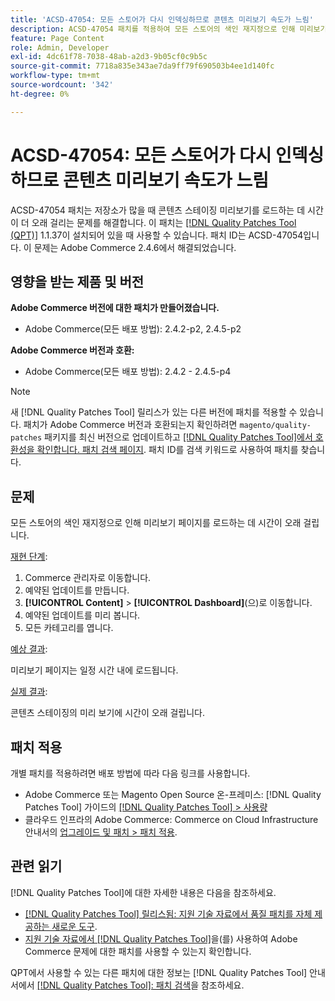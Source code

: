 ```yaml
---
title: 'ACSD-47054: 모든 스토어가 다시 인덱싱하므로 콘텐츠 미리보기 속도가 느림'
description: ACSD-47054 패치를 적용하여 모든 스토어의 색인 재지정으로 인해 미리보기 페이지가 느리게 로드되는 Adobe Commerce 문제를 해결합니다.
feature: Page Content
role: Admin, Developer
exl-id: 4dc61f78-7038-48ab-a2d3-9b05cf0c9b5c
source-git-commit: 7718a835e343ae7da9ff79f690503b4ee1d140fc
workflow-type: tm+mt
source-wordcount: '342'
ht-degree: 0%

---
```


# ACSD-47054: 모든 스토어가 다시 인덱싱하므로 콘텐츠 미리보기 속도가 느림

ACSD-47054 패치는 저장소가 많을 때 콘텐츠 스테이징 미리보기를 로드하는 데 시간이 더 오래 걸리는 문제를 해결합니다. 이 패치는 [[!DNL Quality Patches Tool (QPT)]](/help/announcements/adobe-commerce-announcements/magento-quality-patches-released-new-tool-to-self-serve-quality-patches.md) 1.1.37이 설치되어 있을 때 사용할 수 있습니다. 패치 ID는 ACSD-47054입니다. 이 문제는 Adobe Commerce 2.4.6에서 해결되었습니다.

## 영향을 받는 제품 및 버전

**Adobe Commerce 버전에 대한 패치가 만들어졌습니다.**

* Adobe Commerce(모든 배포 방법): 2.4.2-p2, 2.4.5-p2

**Adobe Commerce 버전과 호환:**

* Adobe Commerce(모든 배포 방법): 2.4.2 - 2.4.5-p4

>[!NOTE]
>
>새 [!DNL Quality Patches Tool] 릴리스가 있는 다른 버전에 패치를 적용할 수 있습니다. 패치가 Adobe Commerce 버전과 호환되는지 확인하려면 `magento/quality-patches` 패키지를 최신 버전으로 업데이트하고 [[!DNL Quality Patches Tool]에서 호환성을 확인합니다. 패치 검색 페이지](https://experienceleague.adobe.com/tools/commerce-quality-patches/index.html?lang=ko). 패치 ID를 검색 키워드로 사용하여 패치를 찾습니다.

## 문제

모든 스토어의 색인 재지정으로 인해 미리보기 페이지를 로드하는 데 시간이 오래 걸립니다.

<u>재현 단계</u>:

1. Commerce 관리자로 이동합니다.
1. 예약된 업데이트를 만듭니다.
1. **[!UICONTROL Content]** > **[!UICONTROL Dashboard]**(으)로 이동합니다.
1. 예약된 업데이트를 미리 봅니다.
1. 모든 카테고리를 엽니다.

<u>예상 결과</u>:

미리보기 페이지는 일정 시간 내에 로드됩니다.

<u>실제 결과</u>:

콘텐츠 스테이징의 미리 보기에 시간이 오래 걸립니다.

## 패치 적용

개별 패치를 적용하려면 배포 방법에 따라 다음 링크를 사용합니다.

* Adobe Commerce 또는 Magento Open Source 온-프레미스: [!DNL Quality Patches Tool] 가이드의 [[!DNL Quality Patches Tool] > 사용량](https://experienceleague.adobe.com/docs/commerce-operations/tools/quality-patches-tool/usage.html?lang=ko)
* 클라우드 인프라의 Adobe Commerce: Commerce on Cloud Infrastructure 안내서의 [업그레이드 및 패치 > 패치 적용](https://experienceleague.adobe.com/docs/commerce-cloud-service/user-guide/develop/upgrade/apply-patches.html?lang=ko).

## 관련 읽기

[!DNL Quality Patches Tool]에 대한 자세한 내용은 다음을 참조하세요.

* [[!DNL Quality Patches Tool] 릴리스됨: 지원 기술 자료에서 품질 패치를 자체 제공하는 새로운 도구](/help/announcements/adobe-commerce-announcements/magento-quality-patches-released-new-tool-to-self-serve-quality-patches.md).
* [지원 기술 자료에서  [!DNL Quality Patches Tool]](/help/support-tools/patches-available-in-qpt-tool/check-patch-for-magento-issue-with-magento-quality-patches.md)을(를) 사용하여 Adobe Commerce 문제에 대한 패치를 사용할 수 있는지 확인합니다.

QPT에서 사용할 수 있는 다른 패치에 대한 정보는 [!DNL Quality Patches Tool] 안내서에서 [[!DNL Quality Patches Tool]: 패치 검색](https://experienceleague.adobe.com/tools/commerce-quality-patches/index.html?lang=ko)을 참조하세요.
